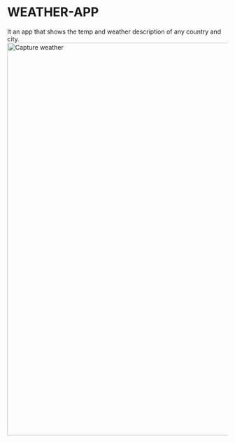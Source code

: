 # WEATHER-APP
It an app that shows the temp and weather description of any country and city.
<img width="898" alt="Capture weather" src="https://github.com/Adrianjnrr/weather-App/assets/118554529/87a5cfd7-6199-4426-af1d-a84f2ffc7eee">

